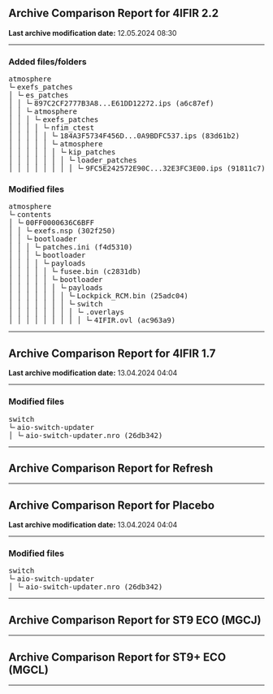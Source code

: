 <h2>Archive Comparison Report for <b>4IFIR 2.2 </b></h2><b>Last archive modification date:</b> 12.05.2024 08:30<hr>

<h3>Added files/folders</h3>
<pre>atmosphere
└╴exefs_patches
│ └╴es_patches
│ │ └╴897C2CF2777B3A8...E61DD12272.ips (a6c87ef)
│ │ └╴atmosphere
│ │ │ └╴exefs_patches
│ │ │ │ └╴nfim_ctest
│ │ │ │ │ └╴184A3F5734F456D...0A9BDFC537.ips (83d61b2)
│ │ │ │ │ └╴atmosphere
│ │ │ │ │ │ └╴kip_patches
│ │ │ │ │ │ │ └╴loader_patches
│ │ │ │ │ │ │ │ └╴9FC5E242572E90C...32E3FC3E00.ips (91811c7)
</pre>
<h3>Modified files</h3>
<pre>atmosphere
└╴contents
│ └╴00FF0000636C6BFF
│ │ └╴exefs.nsp (302f250)
│ │ └╴bootloader
│ │ │ └╴patches.ini (f4d5310)
│ │ │ └╴bootloader
│ │ │ │ └╴payloads
│ │ │ │ │ └╴fusee.bin (c2831db)
│ │ │ │ │ └╴bootloader
│ │ │ │ │ │ └╴payloads
│ │ │ │ │ │ │ └╴Lockpick_RCM.bin (25adc04)
│ │ │ │ │ │ │ └╴switch
│ │ │ │ │ │ │ │ └╴.overlays
│ │ │ │ │ │ │ │ │ └╴4IFIR.ovl (ac963a9)
</pre>
<hr>

<h2>Archive Comparison Report for <b>4IFIR 1.7</b></h2><b>Last archive modification date:</b> 13.04.2024 04:04<hr>

<h3>Modified files</h3>
<pre>switch
└╴aio-switch-updater
│ └╴aio-switch-updater.nro (26db342)
</pre>
<hr>

<h2>Archive Comparison Report for <b>Refresh</b></h2><hr>

<h2>Archive Comparison Report for <b>Placebo</b></h2><b>Last archive modification date:</b> 13.04.2024 04:04<hr>

<h3>Modified files</h3>
<pre>switch
└╴aio-switch-updater
│ └╴aio-switch-updater.nro (26db342)
</pre>
<hr>

<h2>Archive Comparison Report for <b>ST9 ECO (MGCJ)</b></h2><hr>

<h2>Archive Comparison Report for <b>ST9+ ECO (MGCL)</b></h2><hr>

